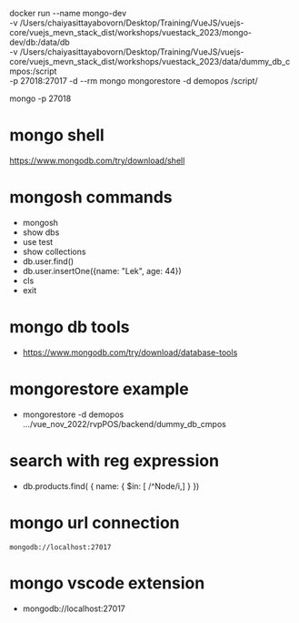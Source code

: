 

docker run --name mongo-dev \
-v /Users/chaiyasittayabovorn/Desktop/Training/VueJS/vuejs-core/vuejs_mevn_stack_dist/workshops/vuestack_2023/mongo-dev/db:/data/db \
-v /Users/chaiyasittayabovorn/Desktop/Training/VueJS/vuejs-core/vuejs_mevn_stack_dist/workshops/vuestack_2023/data/dummy_db_cmpos:/script \
-p 27018:27017 -d --rm mongo
mongorestore -d demopos /script/

mongo -p 27018

# mongo shell

https://www.mongodb.com/try/download/shell

# mongosh commands

- mongosh
- show dbs
- use test
- show collections
- db.user.find()
- db.user.insertOne({name: "Lek", age: 44})
- cls
- exit

# mongo db tools

- https://www.mongodb.com/try/download/database-tools

# mongorestore example

- mongorestore -d demopos .../vue_nov_2022/rvpPOS/backend/dummy_db_cmpos

# search with reg expression

- db.products.find( { name: { $in: [ /^Node/i,] } })

# mongo url connection

```
mongodb://localhost:27017
```

# mongo vscode extension

- mongodb://localhost:27017
